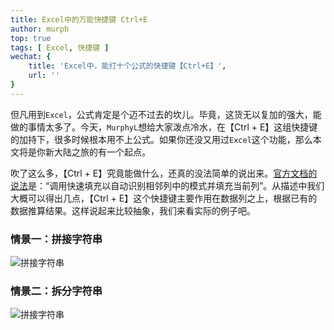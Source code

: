 ```yaml
---
title: Excel中的万能快捷键 Ctrl+E
author: murph
top: true
tags: [ Excel, 快捷键 ]
wechat: {
	title: 'Excel中，能打十个公式的快捷键【Ctrl+E】',
	url: ''
}
---
```


但凡用到`Excel`，公式肯定是个迈不过去的坎儿。毕竟，这货无以复加的强大，能做的事情太多了。今天，`MurphyL`想给大家泼点冷水，在【Ctrl + E】这组快捷键的加持下，很多时候根本用不上公式。如果你还没又用过`Excel`这个功能，那么本文将是你新大陆之旅的有一个起点。

吹了这么多，【Ctrl + E】究竟能做什么，还真的没法简单的说出来。[官方文档的说法](https://support.office.com/en-us/article/keyboard-shortcuts-in-excel-1798d9d5-842a-42b8-9c99-9b7213f0040f)是：“调用快速填充以自动识别相邻列中的模式并填充当前列”。从描述中我们大概可以得出几点，【Ctrl + E】这个快捷键主要作用在数据列之上，根据已有的数据推算结果。这样说起来比较抽象，我们来看实际的例子吧。

### 情景一：拼接字符串

![拼接字符串](/image/assets/excel/ctrl-e-join-string.gif)

### 情景二：拆分字符串

![拼接字符串](/image/assets/excel/ctrl-e-split-string.gif)
